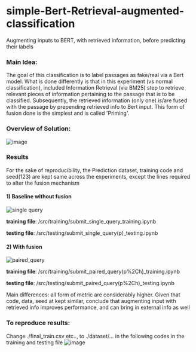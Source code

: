 # simple-Bert-Retrieval-augmented-classification
Augmenting inputs to BERT, with retrieved information, before predicting their labels

### Main Idea:
The goal of this classification is to label passages as fake/real via a Bert model.
What is done differently is that in this experiment (vs normal classification), included Information Retrieval (via BM25) step to retrieve relevant pieces of information pertaining to the passage that is to be classified.
Subsequently, the retrieved information (only one) is/are fused with the passage by prepending retrieved info to Bert input.
This form of fusion done is the simplest and is called 'Priming'.


### Overview of Solution:
![image](https://user-images.githubusercontent.com/54625060/170184988-c058e8ba-687c-40e4-9515-2f32c5881012.png)


### Results
For the sake of reproducibility, the Prediction dataset, training code and seed(123) are kept same across the experiments, except the lines required to alter the fusion mechanism 
#### 1) Baseline without fusion
![single query](https://user-images.githubusercontent.com/54625060/170483673-9fcb49da-2ce5-4453-b33e-fdb63479a454.jpg)

<b>training file</b>: /src/training/submit_single_query_training.ipynb

<b>testing file</b>: /src/testing/submit_single_query(p)_testing.ipynb


#### 2) With fusion
![paired_query](https://user-images.githubusercontent.com/54625060/170483836-9fb4bd50-72db-4bdf-9dcb-b808f0c9340e.jpg)

<b>training file</b>: /src/training/submit_paired_query(p%2Ch)_training.ipynb

<b>testing file</b>: /src/testing/submit_paired_query(p%2Ch)_testing.ipynb

Main differences: all form of metric are considerably higher.
Given that code, data, seed at kept similar, conclude that augmenting input with retrieved info improves performance, and can bring in external info as well


### To reproduce results:
Change ./final_train.csv etc.., to ./dataset/... in the following codes in the training and testing file
![image](https://user-images.githubusercontent.com/54625060/170484339-21d1db66-19d9-4126-8bb3-5a2f8b684b7b.png)
